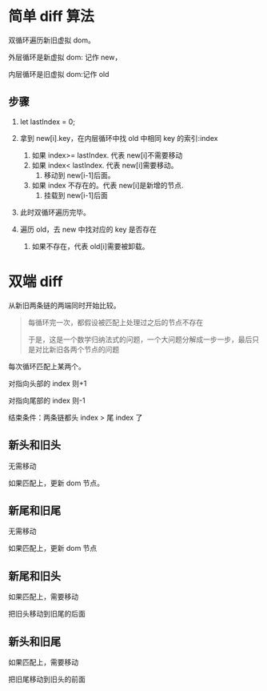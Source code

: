 # 简单 diff 算法

双循环遍历新旧虚拟 dom。

外层循环是新虚拟 dom: 记作 new，

内层循环是旧虚拟 dom:记作 old

## 步骤

1. let lastIndex = 0;

2. 拿到 new[i].key，在内层循环中找 old 中相同 key 的索引:index
   1. 如果 index>= lastIndex. 代表 new[i]不需要移动
   2. 如果 index< lastIndex. 代表 new[i]需要移动。
      1. 移动到 new[i-1]后面。
   3. 如果 index 不存在的。代表 new[i]是新增的节点.
      1. 挂载到 new[i-1]后面
3. 此时双循环遍历完毕。
4. 遍历 old，去 new 中找对应的 key 是否存在
   1. 如果不存在，代表 old[i]需要被卸载。

# 双端 diff

从新旧两条链的两端同时开始比较。

> 每循环完一次，都假设被匹配上处理过之后的节点不存在
>
> 于是，这是一个数学归纳法式的问题，一个大问题分解成一步一步，最后只是对比新旧各两个节点的问题

每次循环匹配上某两个。

对指向头部的 index 则+1

对指向尾部的 index 则-1

结束条件：两条链都头 index > 尾 index 了

## 新头和旧头

无需移动

如果匹配上，更新 dom 节点。

## 新尾和旧尾

无需移动

如果匹配上，更新 dom 节点

## 新尾和旧头

如果匹配上，需要移动

把旧头移动到旧尾的后面

## 新头和旧尾

如果匹配上，需要移动

把旧尾移动到旧头的前面
